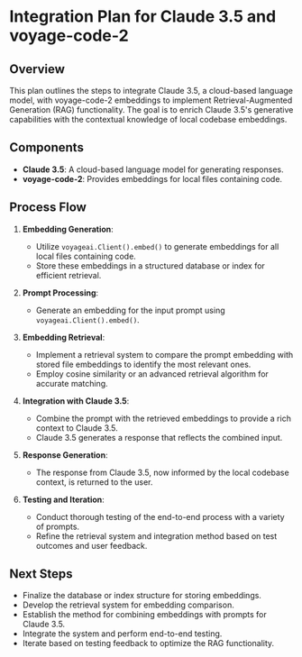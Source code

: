 # Integration Plan for Claude 3.5 and voyage-code-2

## Overview
This plan outlines the steps to integrate Claude 3.5, a cloud-based language model, with voyage-code-2 embeddings to implement Retrieval-Augmented Generation (RAG) functionality. The goal is to enrich Claude 3.5's generative capabilities with the contextual knowledge of local codebase embeddings.

## Components
- **Claude 3.5**: A cloud-based language model for generating responses.
- **voyage-code-2**: Provides embeddings for local files containing code.

## Process Flow
1. **Embedding Generation**:
   - Utilize `voyageai.Client().embed()` to generate embeddings for all local files containing code.
   - Store these embeddings in a structured database or index for efficient retrieval.

2. **Prompt Processing**:
   - Generate an embedding for the input prompt using `voyageai.Client().embed()`.

3. **Embedding Retrieval**:
   - Implement a retrieval system to compare the prompt embedding with stored file embeddings to identify the most relevant ones.
   - Employ cosine similarity or an advanced retrieval algorithm for accurate matching.

4. **Integration with Claude 3.5**:
   - Combine the prompt with the retrieved embeddings to provide a rich context to Claude 3.5.
   - Claude 3.5 generates a response that reflects the combined input.

5. **Response Generation**:
   - The response from Claude 3.5, now informed by the local codebase context, is returned to the user.

6. **Testing and Iteration**:
   - Conduct thorough testing of the end-to-end process with a variety of prompts.
   - Refine the retrieval system and integration method based on test outcomes and user feedback.

## Next Steps
- Finalize the database or index structure for storing embeddings.
- Develop the retrieval system for embedding comparison.
- Establish the method for combining embeddings with prompts for Claude 3.5.
- Integrate the system and perform end-to-end testing.
- Iterate based on testing feedback to optimize the RAG functionality.
